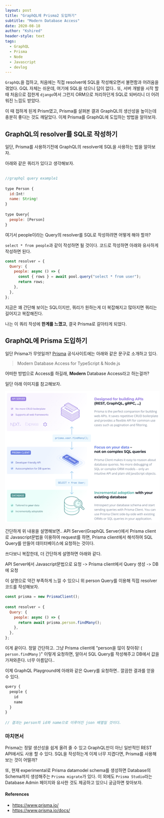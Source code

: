 ```yaml
---
layout: post
title: "GraphQL에 Prisma2 도입하기"
subtitle: "Modern Database Access"
date: 2020-08-18
author: "Kshired"
header-style: text
tags:
  - GraphQL
  - Prisma
  - Node
  - Javascript
  - devlog
---
```


`GraphQL`을 접하고, 처음에는 직접 resolver에 SQL을 작성해오면서 불편함과 어려움을 겪었다. GQL 자체는 쉬운데, 여기에 SQL을 섞으니 답이 없다.. 또, 서버 개발을 시작 할 때 처음으로 접한게 `django`여서 그런지 ORM으로 처리하던게 SQL로 되버리니 더 어려워진 느낌도 받았다.

이 때 접하게 된게 Prism였고, Prisma를 살펴본 결과 GraphQL의 생산성을 높이는데 충분히 좋다는 것도 깨달았다. 이제 Prisma를 GraphQL에 도입하는 방법을 알아보자.

## GraphQL의 resolver를 SQL로 작성하기

일단, Prisma를 사용하기전에 GraphQL의 resolver에 SQL을 사용하는 법을 알아보자.

아래와 같은 쿼리가 있다고 생각해보자.

```javascript

//graphql query example1

type Person {
  id:Int!
  name: String!
}

type Query{
  people: [Person]
}
```

여기서 people이라는 Query의 resolver를 SQL로 작성하려면 어떻게 해야 할까?

`select * from people`과 같이 작성하면 될 것이다. 코드로 작성하면 아래와 유사하게 작성하면 된다.

```javascript
const resolver = {
  Query: {
    people: async () => {
      const { rows } = await pool.query("select * from user");
      return rows;
    },
  },
};
```

지금은 꽤 간단해 보이는 SQL이지만, 쿼리가 원하는게 더 복잡해지고 많아지면 쿼리는 길어지고 복잡해진다.

나는 이 쿼리 작성에 **한계를 느꼈고**, 결국 Prisma로 갈아타게 되었다.

## GraphQL에 Prisma 도입하기

일단 Prisma가 무엇일까? [Prisma](https://prisma.io) 공식사이트에는 아래와 같은 문구로 소개하고 있다.

> Modern Database Access for TypeScript & Node.js

어떠한 방법으로 Access를 하길래, **Modern** Database Access라고 하는걸까?

일단 아래 이미지를 참고해보자.

![prisma](/img/prisma.png)

간단하게 위 내용을 설명해보면.. API Server(GraphQL Server)에서 Prisma client로 Javascript문법을 이용하여 request를 하면, Prisma client에서 해석하여 SQL Query를 만들어 데이터베이스에 요청하는 것이다.

쓰다보니 복잡한데, 더 간단하게 설명하면 아래와 같다.

API Server에서 Javascript문법으로 요청 -> Prisma client에서 Query 생성 -> DB에 요청

이 설명으로 약간 부족하게 느낄 수 있으니 위 person Query를 이용해 직접 resolver 코드를 작성해보자.

```javascript
const prisma = new PrismaClient();

const resolver = {
  Query: {
    people: async () => {
      return await prisma.person.findMany();
    },
  },
};
```

이게 끝이다. 정말 간단하고. 그냥 Prisma client에 "person을 많이 찾아줘! ( `person.findMany` )" 이렇게 요청하면, 알아서 SQL Query를 작성해주고 DB에서 값을 가져와준다. 너무 아름답다..

이제 GraphQL Playground에 아래와 같은 Query를 요청하면.. 깔끔한 결과를 얻을 수 있다.

```javascript
query {
  people {
    id
    name
  }
}

// 결과는 person의 id와 name으로 이루어진 json 배열일 것이다.
```

### 마치면서

Prisma는 정말 생산성을 쉽게 올려 줄 수 있고 GraphQL만이 아닌 일반적인 REST API에서도 사용 할 수 있다. SQL을 작성하는게 이제 너무 지겹다면, Prisma를 사용해 보는 것이 어떨까?

또, 현재 experimental로 Prisma datamodel schema를 생성하면 Database의 Schema까지 생성해주는 `Prisma migrate`가 있다. 이 외에도 `Prisma Studio`라는 Database Admin 페이지와 유사한 것도 제공하고 있으니 궁금하면 찾아보자.

#### References

- https://www.prisma.io/
- https://www.prisma.io/docs/
